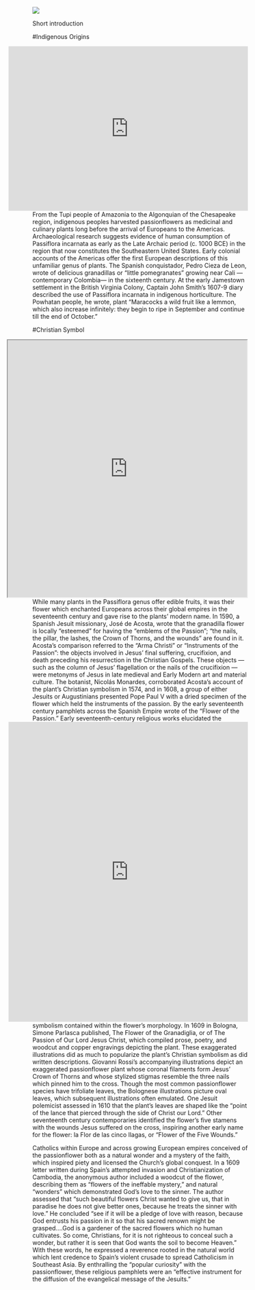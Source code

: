 <a href="https://www.juncture-digital.org"><img src="https://juncture-digital.github.io/juncture/static/images/ve-button.png"></a>

<param ve-config
       title="Passionflower: Christian Curiosity, Exotic Vine, Tropical Fruit"
       author="Theo Detweiler, Willa Frank, Rose Kent"
       source-image="https://upload.wikimedia.org/wikipedia/commons/thumb/3/30/Passiflora_caerulea_%28makro_close-up%29.jpg/640px-Passiflora_caerulea_%28makro_close-up%29.jpg"
       banner="https://upload.wikimedia.org/wikipedia/commons/thumb/d/d4/Passiflora_edulis_flavicarpa2450667926.jpg/640px-Passiflora_edulis_flavicarpa2450667926.jpg">
Short introduction
<param ve-image
       src="https://iiif.bodleian.ox.ac.uk/iiif/manifest/0611aeb7-441b-4106-99ff-ca4b80fc30b8.json">
<param ve-image
       url="https://iiif.bodleian.ox.ac.uk/iiif/manifest/0611aeb7-441b-4106-99ff-ca4b80fc30b8.json">
       
#Indigenous Origins
<iframe 
       align="right"
       src="https://archive.org/embed/travelsworksofca0001unse/page/56/mode/2up" width="560" height="384" frameborder="0" webkitallowfullscreen="true" mozallowfullscreen="true" allowfullscreen>
       </iframe>
From the Tupi people of Amazonia to the Algonquian of the Chesapeake region, indigenous peoples harvested passionflowers as medicinal and culinary plants long before the arrival of Europeans to the Americas. Archaeological research suggests evidence of human consumption of Passiflora incarnata as early as the Late Archaic period (c. 1000 BCE) in the region that now constitutes the Southeastern United States. Early colonial accounts of the Americas offer the first European descriptions of this unfamiliar genus of plants. The Spanish conquistador, Pedro Cieza de Leon, wrote of delicious granadillas or “little pomegranates” growing near Cali — contemporary Colombia— in the sixteenth century. At the early Jamestown settlement in the British Virginia Colony, Captain John Smith’s 1607-9 diary described the use of Passiflora incarnata in indigenous horticulture. The Powhatan people, he wrote, plant “Maracocks a wild fruit like a lemmon, which also increase infinitely: they begin to ripe in September and continue till the end of October.”

#Christian Symbol

<iframe align="right" src="https://digital.bodleian.ox.ac.uk/embed/iframe/?url=https%3A%2F%2Fdigital.bodleian.ox.ac.uk%2Fobjects%2F0611aeb7-441b-4106-99ff-ca4b80fc30b8%2F" width="560" height="600" title="Viewer displaying digitised images of Liber mortis et vite [etc.]" allow="fullscreen" sandbox="allow-scripts allow-same-origin" loading="lazy"> 
</iframe>
While many plants in the Passiflora genus offer edible fruits, it was their flower which enchanted Europeans across their global empires in the seventeenth century and gave rise to the plants’ modern name. In 1590, a Spanish Jesuit missionary, José de Acosta, wrote that the granadilla flower is locally “esteemed” for having the “emblems of the Passion”; “the nails, the pillar, the lashes, the Crown of Thorns, and the wounds” are found in it. Acosta’s comparison referred to the “Arma Christi” or “Instruments of the Passion”: the objects involved in Jesus’ final suffering, crucifixion, and death preceding his resurrection in the Christian Gospels. These objects — such as the column of Jesus’ flagellation or the nails of the crucifixion — were metonyms of Jesus in late medieval and Early Modern art and material culture. The botanist, Nicolás Monardes, corroborated Acosta’s account of the plant’s Christian symbolism in 1574, and in 1608, a group of either Jesuits or Augustinians presented Pope Paul V with a dried specimen of the flower which held the instruments of the passion. By the early seventeenth century pamphlets across the Spanish Empire wrote of the “Flower of the Passion.”
<iframe align="right" src="https://archive.org/embed/Il-fiore-della-granadiglia-ouero-della-passione-di-Nostro-Signore-Giesu-Christo-PHAIDRA_o_361211/page/n13/mode/2up" width="560" height="700" frameborder="0" webkitallowfullscreen="true" mozallowfullscreen="true" allowfullscreen></iframe> 
Early seventeenth-century religious works elucidated the symbolism contained within the flower’s morphology. In 1609 in Bologna, Simone Parlasca published, The Flower of the Granadiglia, or of The Passion of Our Lord Jesus Christ, which compiled prose, poetry, and woodcut and copper engravings depicting the plant. These exaggerated illustrations did as much to popularize the plant’s Christian symbolism as did written descriptions. Giovanni Rossi’s accompanying illustrations depict an exaggerated passionflower plant whose coronal filaments form Jesus’ Crown of Thorns and whose stylized stigmas resemble the three nails which pinned him to the cross. Though the most common passionflower species have trifoliate leaves, the Bolognese illustrations picture oval leaves, which subsequent illustrations often emulated. One Jesuit polemicist assessed in 1610 that the plant’s leaves are shaped like the “point of the lance that pierced through the side of Christ our Lord.” Other seventeenth century contemporaries identified the flower’s five stamens with the wounds Jesus suffered on the cross, inspiring another early name for the flower: la Flor de las cinco llagas, or “Flower of the Five Wounds.” 

Catholics within Europe and across growing European empires conceived of the passionflower both as a natural wonder and a mystery of the faith, which inspired piety and licensed the Church’s global conquest. In a 1609 letter written during Spain’s attempted invasion and Christianization of Cambodia, the anonymous author included a woodcut of the flower, describing them as “flowers of the ineffable mystery,” and natural “wonders” which demonstrated God’s love to the sinner. The author assessed that “such beautiful flowers Christ wanted to give us, that in paradise he does not give better ones, because he treats the sinner with love.” He concluded “see if it will be a pledge of love with reason, because God entrusts his passion in it so that his sacred renown might be grasped….God is a gardener of the sacred flowers which no human cultivates. So come, Christians, for it is not righteous to conceal such a wonder, but rather it is seen that God wants the soil to become Heaven.” With these words, he expressed a reverence rooted in the natural world which lent credence to Spain’s violent crusade to spread Catholicism in Southeast Asia. By enthralling the “popular curiosity” with the passionflower, these religious pamphlets were an “effective instrument for the diffusion of the evangelical message of the Jesuits.”
